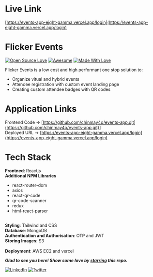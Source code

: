 # Live Link
[https://events-app-eight-gamma.vercel.app/login](https://events-app-eight-gamma.vercel.app/login)

# Flicker Events
[![Open Source Love](https://badges.frapsoft.com/os/v2/open-source.svg?v=103)](https://github.com/chinmay4o)
[![Awesome](https://cdn.rawgit.com/sindresorhus/awesome/d7305f38d29fed78fa85652e3a63e154dd8e8829/media/badge.svg)](https://github.com/chinmay4o) [![Made With Love](https://img.shields.io/badge/Made%20With-Love-orange.svg)](https://github.com/chinmay4o)

Flicker Events is a low cost and high performant one stop solution to:
- Organize vitual and hybrid events
- Attendee registration with custom event landing page
- Creating custom attendee badges with QR codes

# Application Links

Frontend Code -> [https://github.com/chinmay4o/events-app.git](https://github.com/chinmay4o/events-app.git)]
<br>
Deployed URL -> [https://events-app-eight-gamma.vercel.app/login](https://events-app-eight-gamma.vercel.app/login)
<br>

# Tech Stack

<b>Frontned</b>: Reactjs
<br>
<b>Additional NPM Libraries</b>
  - react-router-dom
  - axios
  - react-qr-code
  - qr-code-scanner
  - redux
  - html-react-parser
<br>
<b>Styling</b>: Tailwind and CSS
<br>
<b>Database</b>: MongoDB
<br>
<b>Authentication and Authorisation</b>: OTP and JWT
<br>
<b>Storing Images</b>: S3
<br>
<br>
<b>Deployment</b>: AWS EC2 and vercel

***Glad to see you here! Show some love by [starring](https://github.com/chinmay4o/events-app.git) this repo.***

[![LinkedIn](https://img.shields.io/static/v1.svg?label=connect&message=@chinmay4o&color=grey&logo=linkedin&style=flat&logoColor=white&colorA=blue)](https://www.linkedin.com/in/chinmay4o/) [![Twitter](https://img.shields.io/static/v1.svg?label=connect&message=@chinmay4o&color=grey&logo=twitter&style=flat&logoColor=white&colorA=blue)](https://twitter.com/chinmay4o)
